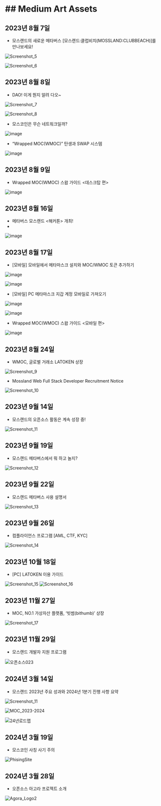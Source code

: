# ## Medium Art Assets

## 2023년 8월 7일

- 모스랜드의 새로운 메타버스 [모스랜드:클럽비치(MOSSLAND:CLUBBEACH)]를 만나보세요!
  
![Screenshot_5](https://github.com/mossland/art_resource/assets/109493423/e6cc52ef-c76c-4062-b014-e9ec6542b3eb)

![Screenshot_6](https://github.com/mossland/art_resource/assets/109493423/993b99b1-29e1-4e9e-9c58-fdda694fb667)



## 2023년 8월 8일

- DAO! 이게 뭔지 알려 다오~

![Screenshot_7](https://github.com/mossland/art_resource/assets/109493423/ef8ac9ff-7a35-4757-a908-3b28dc3989c0)

![Screenshot_8](https://github.com/mossland/art_resource/assets/109493423/9442f471-e26f-4354-bedb-f83f03dc4ba8)


- 모스코인은 무슨 네트워크일까?

![image](https://github.com/mossland/art_resource/assets/109493423/48c1c45e-7557-4108-94d8-564c5472f759)


- “Wrapped MOC(WMOC)” 탄생과 SWAP 시스템

![image](https://github.com/mossland/art_resource/assets/109493423/d4b1e712-4e52-4d3d-a506-7ebd3fb6f40c)



## 2023년 8월 9일

- Wrapped MOC(WMOC) 스왑 가이드 <데스크탑 편>

![image](https://github.com/mossland/art_resource/assets/109493423/787d5e24-faa5-45a2-a1c9-a23725fa1ad0)



## 2023년 8월 16일

- 메타버스 모스랜드 <해커톤> 개최!
- 
![image](https://github.com/mossland/art_resource/assets/109493423/fc913f01-bd90-40e1-b0b3-52c0b7f4e444)



## 2023년 8월 17일

- [모바일] 모바일에서 메타마스크 설치와 MOC/WMOC 토큰 추가하기

![image](https://github.com/mossland/art_resource/assets/109493423/61cb2fc0-c172-47e3-8397-907460a6e7c1)

![image](https://github.com/mossland/art_resource/assets/109493423/0b31cc1e-ba38-41c0-b458-b9a4fef5c12f)

- [모바일] PC 메타마스크 지갑 계정 모바일로 가져오기

![image](https://github.com/mossland/art_resource/assets/109493423/ff441906-989c-4255-81c4-b68f27877341)

![image](https://github.com/mossland/art_resource/assets/109493423/78400b16-7286-480c-b035-00d48d0e008f)

- Wrapped MOC(WMOC) 스왑 가이드 <모바일 편>

![image](https://github.com/mossland/art_resource/assets/109493423/80987a29-8f15-40df-b03e-d942488f0033)



## 2023년 8월 24일

- WMOC, 글로벌 거래소 LATOKEN 상장

![Screenshot_9](https://github.com/mossland/art_resource/assets/109493423/57dd23c4-89f0-408f-a0d0-a232cf33ef3f)

- Mossland Web Full Stack Developer Recruitment Notice

![Screenshot_10](https://github.com/mossland/art_resource/assets/109493423/d7c31466-2ff2-427e-bbec-ff04d1cb337d)



## 2023년 9월 14일

- 모스랜드의 오픈소스 활동은 계속 성장 중!

![Screenshot_11](https://github.com/mossland/art_resource/assets/109493423/99fd112e-c3cd-4bde-aaa6-71aa19b3b4dc)



## 2023년 9월 19일

- 모스랜드 메타버스에서 뭐 하고 놀지?

![Screenshot_12](https://github.com/mossland/art_resource/assets/109493423/827a128a-592b-49ba-8f16-05adfac4adb6)



## 2023년 9월 22일

- 모스랜드 메타버스 사용 설명서

![Screenshot_13](https://github.com/mossland/art_resource/assets/109493423/16746664-364b-482d-b58f-1f3383d962f9)



## 2023년 9월 26일

- 컴플라이언스 프로그램 [AML, CTF, KYC]

![Screenshot_14](https://github.com/mossland/art_resource/assets/109493423/6c1bc411-be5d-472d-905b-3c7c3f3b7dad)



## 2023년 10월 18일

- [PC] LATOKEN 이용 가이드

![Screenshot_15](https://github.com/mossland/art_resource/assets/109493423/279acc58-ac5d-4119-9b13-95ca9e7d0142)
![Screenshot_16](https://github.com/mossland/art_resource/assets/109493423/bce21b95-7288-456e-83a9-3ea0eec8b743)



## 2023년 11월 27일

- MOC, NO.1 가상자산 플랫폼, ‘빗썸(bithumb)’ 상장

![Screenshot_17](https://github.com/mossland/art_resource/assets/109493423/8334c66b-07bf-4306-9a67-ec07f3505d8b)



## 2023년 11월 29일

- 모스랜드 개발자 지원 프로그램

![오픈소스023](https://github.com/mossland/art_resource/assets/109493423/b3106bfe-5c2e-41d7-8380-063334efaab6)



## 2024년 3월 14일

- 모스랜드 2023년 주요 성과와 2024년 1분기 진행 사항 요약

![Screenshot_11](https://github.com/mossland/art_resource/assets/109493423/6e208af1-e9e2-4e24-868b-eca5fbae1379)

![MOC_2023-2024](https://github.com/mossland/art_resource/assets/109493423/5e6e2f75-e2f9-4766-8e54-d624dc0f40a4)

![24년로드맵](https://github.com/mossland/art_resource/assets/109493423/085f9da1-e99d-4ef6-91aa-fb2554339418)



## 2024년 3월 19일

- 모스코인 사칭 사기 주의

![PhisingSite](https://github.com/mossland/art_resource/assets/109493423/42fbf183-89a8-4a58-8070-c79fe8db0bbe)

  


## 2024년 3월 28일

- 오픈소스 아고라 프로젝트 소개

![Agora_Logo2](https://github.com/mossland/art_resource/assets/109493423/acd3058d-cce2-4e68-b747-3f4287916b51)
